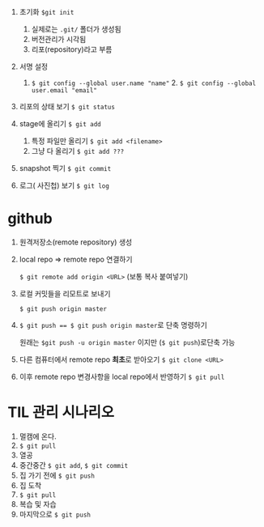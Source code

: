 1. 초기화 `$git init`
   1. 실제로는 `.git/` 폴더가 생성됨
   2. 버전관리가 시각됨
   3. 리포(repository)라고 부름

2. 서명 설정
   	1. `$ git config --global user.name "name"`
    	2. `$ git config --global user.email "email"`

3. 리포의 상태 보기 `$ git status`
4. stage에 올리기 `$ git add`
   1. 특정 파일만 올리기 `$ git add <filename>`
   2. 그냥 다 올리기 `$ git add ???`
5. snapshot 찍기 `$ git commit`
6. 로그( 사진첩) 보기 `$ git log`



# github

1. 원격저장소(remote repository) 생성

2. local repo => remote repo 연결하기

   `$ git remote add origin <URL>` (보통 복사 붙여넣기)

3. 로컬 커밋들을 리모트로 보내기  

   `$ git push origin master`

4. `$ git push == $ git push origin master`로 단축 명령하기

   원래는 `$git push -u origin master` 이지만 (`$ git push`)로단축 가능

5. 다른 컴퓨터에서  remote repo **최초**로 받아오기 `$ git clone <URL>`
6. 이후 remote repo 변경사항을 local repo에서 반영하기 `$ git pull`



# TIL 관리 시나리오

1. 멀캠에 온다.
2. `$ git pull`
3. 열공
4. 중간중간 `$ git add`, `$ git commit`
5. 집 가기 전에 `$ git push`
6. 집 도착
7. `$ git pull`
8. 복습 및 자습
9. 마지막으로 `$ git push`